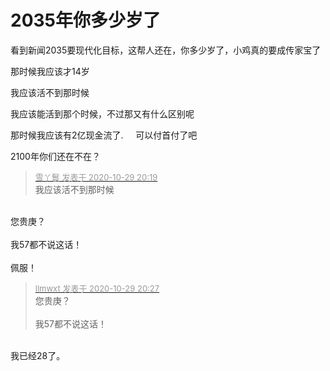# 2035年你多少岁了


看到新闻2035要现代化目标，这帮人还在，你多少岁了，小鸡真的要成传家宝了

那时候我应该才14岁

我应该活不到那时候

我应该能活到那个时候，不过那又有什么区别呢

那时候我应该有2亿现金流了.&nbsp; &nbsp;&nbsp;&nbsp;可以付首付了吧

2100年你们还在不在？

<div class="quote"><blockquote><font size="2"><a href="https://www.hostloc.com/forum.php?mod=redirect&amp;goto=findpost&amp;pid=9371082&amp;ptid=759963" target="_blank"><font color="#999999">雪丫鬟 发表于 2020-10-29 20:19</font></a></font><br />
我应该活不到那时候</blockquote></div><br />
您贵庚？<br />
<br />
我57都不说这话！<br />
<br />
佩服！

<div class="quote"><blockquote><font size="2"><a href="https://www.hostloc.com/forum.php?mod=redirect&amp;goto=findpost&amp;pid=9371120&amp;ptid=759963" target="_blank"><font color="#999999">llmwxt 发表于 2020-10-29 20:27</font></a></font><br />
您贵庚？<br />
<br />
我57都不说这话！</blockquote></div><br />
我已经28了。
